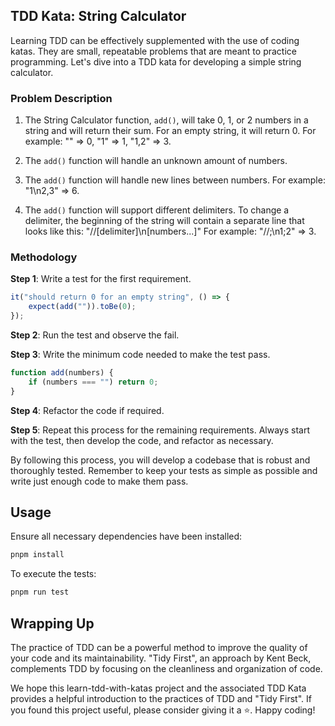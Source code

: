 ## TDD Kata: String Calculator

Learning TDD can be effectively supplemented with the use of coding katas. They are small, repeatable problems that are meant to practice programming. Let's dive into a TDD kata for developing a simple string calculator.

### Problem Description

1. The String Calculator function, `add()`, will take 0, 1, or 2 numbers in a string and will return their sum. For an empty string, it will return 0. For example: "" => 0, "1" => 1, "1,2" => 3.

2. The `add()` function will handle an unknown amount of numbers.

3. The `add()` function will handle new lines between numbers. For example: "1\n2,3" => 6.

4. The `add()` function will support different delimiters. To change a delimiter, the beginning of the string will contain a separate line that looks like this: "//[delimiter]\n[numbers...]" For example: "//;\n1;2" => 3.

### Methodology

**Step 1**: Write a test for the first requirement.

```javascript
it("should return 0 for an empty string", () => {
    expect(add("")).toBe(0);
});
```

**Step 2**: Run the test and observe the fail.

**Step 3**: Write the minimum code needed to make the test pass.

```javascript
function add(numbers) {
    if (numbers === "") return 0;
}
```

**Step 4**: Refactor the code if required.

**Step 5**: Repeat this process for the remaining requirements. Always start with the test, then develop the code, and refactor as necessary.

By following this process, you will develop a codebase that is robust and thoroughly tested. Remember to keep your tests as simple as possible and write just enough code to make them pass.

## Usage

Ensure all necessary dependencies have been installed:

```sh
pnpm install
```

To execute the tests:

```sh
pnpm run test
```

## Wrapping Up

The practice of TDD can be a powerful method to improve the quality of your code and its maintainability. "Tidy First", an approach by Kent Beck, complements TDD by focusing on the cleanliness and organization of code.

We hope this learn-tdd-with-katas project and the associated TDD Kata provides a helpful introduction to the practices of TDD and "Tidy First". If you found this project useful, please consider giving it a ⭐️. Happy coding!

